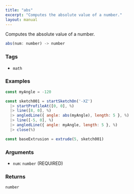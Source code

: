 ```yaml
---
title: "abs"
excerpt: "Computes the absolute value of a number."
layout: manual
---
```


Computes the absolute value of a number.



```js
abs(num: number) -> number
```

### Tags

* `math`

### Examples

```js
const myAngle = -120

const sketch001 = startSketchOn('-XZ')
  |> startProfileAt([0, 0], %)
  |> line([8, 0], %)
  |> angledLine({ angle: abs(myAngle), length: 5 }, %)
  |> line([-5, 0], %)
  |> angledLine({ angle: myAngle, length: 5 }, %)
  |> close(%)

const baseExtrusion = extrude(5, sketch001)
```

### Arguments

* `num`: `number` (REQUIRED)

### Returns

`number`



